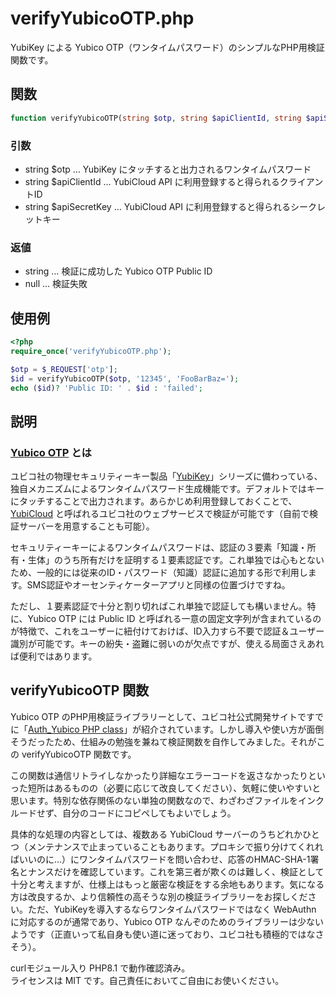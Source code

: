 # verifyYubicoOTP.php

YubiKey による Yubico OTP（ワンタイムパスワード）のシンプルなPHP用検証関数です。  

## 関数

```PHP
function verifyYubicoOTP(string $otp, string $apiClientId, string $apiSecretKey) : ?string
```

### 引数
+ string $otp … YubiKey にタッチすると出力されるワンタイムパスワード
+ string $apiClientId … YubiCloud API に利用登録すると得られるクライアントID
+ string $apiSecretKey … YubiCloud API に利用登録すると得られるシークレットキー

### 返値

+ string … 検証に成功した Yubico OTP Public ID
+ null … 検証失敗

## 使用例

```PHP
<?php
require_once('verifyYubicoOTP.php');

$otp = $_REQUEST['otp'];
$id = verifyYubicoOTP($otp, '12345', 'FooBarBaz=');
echo ($id)? 'Public ID: ' . $id : 'failed';
```

## 説明

### [Yubico OTP](https://developers.yubico.com/OTP/) とは
ユビコ社の物理セキュリティーキー製品「[YubiKey](https://www.yubico.com/products/)」シリーズに備わっている、独自メカニズムによるワンタイムパスワード生成機能です。デフォルトではキーにタッチすることで出力されます。あらかじめ利用登録しておくことで、[YubiCloud](https://www.yubico.com/products/yubicloud/) と呼ばれるユビコ社のウェブサービスで検証が可能です（自前で検証サーバーを用意することも可能）。  

セキュリティーキーによるワンタイムパスワードは、認証の３要素「知識・所有・生体」のうち所有だけを証明する１要素認証です。これ単独では心もとないため、一般的には従来のID・パスワード（知識）認証に追加する形で利用します。SMS認証やオーセンティケーターアプリと同様の位置づけですね。

ただし、１要素認証で十分と割り切ればこれ単独で認証しても構いません。特に、Yubico OTP には Public ID と呼ばれる一意の固定文字列が含まれているのが特徴で、これをユーザーに紐付けておけば、ID入力すら不要で認証＆ユーザー識別が可能です。キーの紛失・盗難に弱いのが欠点ですが、使える局面さえあれば便利ではあります。

## verifyYubicoOTP 関数
Yubico OTP のPHP用検証ライブラリーとして、ユビコ社公式開発サイトですでに「[Auth_Yubico PHP class](https://developers.yubico.com/php-yubico/)」が紹介されています。しかし導入や使い方が面倒そうだったため、仕組みの勉強を兼ねて検証関数を自作してみました。それがこの verifyYubicoOTP 関数です。

この関数は通信リトライしなかったり詳細なエラーコードを返さなかったりといった短所はあるものの（必要に応じて改良してください）、気軽に使いやすいと思います。特別な依存関係のない単独の関数なので、わざわざファイルをインクルードせず、自分のコードにコピペしてもよいでしょう。

具体的な処理の内容としては、複数ある YubiCloud サーバーのうちどれかひとつ（メンテナンスで止まっていることもあります。プロキシで振り分けてくれればいいのに…）にワンタイムパスワードを問い合わせ、応答のHMAC-SHA-1署名とナンスだけを確認しています。これを第三者が欺くのは難しく、検証として十分と考えますが、仕様上はもっと厳密な検証をする余地もあります。気になる方は改良するか、より信頼性の高そうな別の検証ライブラリーをお探しください。ただ、YubiKeyを導入するならワンタイムパスワードではなく WebAuthn に対応するのが通常であり、Yubico OTP なんぞのためのライブラリーは少ないようです（正直いって私自身も使い道に迷っており、ユビコ社も積極的ではなさそう）。

curlモジュール入り PHP8.1 で動作確認済み。  
ライセンスは MIT です。自己責任においてご自由にお使いください。
